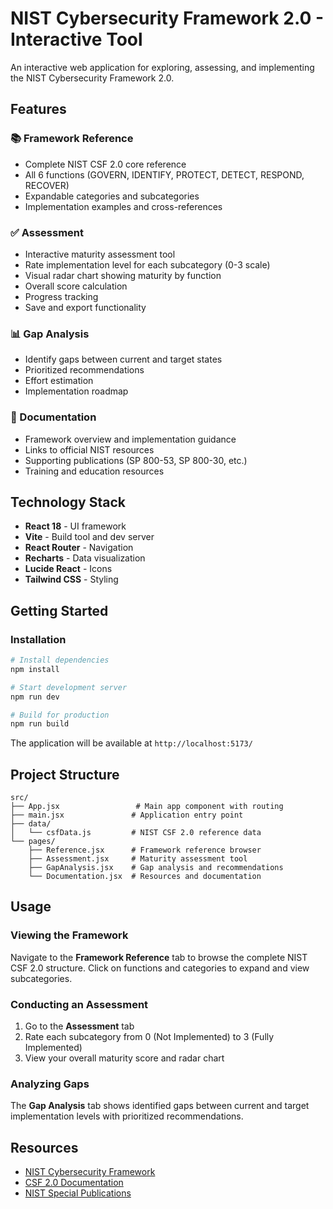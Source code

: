 # NIST Cybersecurity Framework 2.0 - Interactive Tool

An interactive web application for exploring, assessing, and implementing the NIST Cybersecurity Framework 2.0.

## Features

### 📚 Framework Reference
- Complete NIST CSF 2.0 core reference
- All 6 functions (GOVERN, IDENTIFY, PROTECT, DETECT, RESPOND, RECOVER)
- Expandable categories and subcategories
- Implementation examples and cross-references

### ✅ Assessment
- Interactive maturity assessment tool
- Rate implementation level for each subcategory (0-3 scale)
- Visual radar chart showing maturity by function
- Overall score calculation
- Progress tracking
- Save and export functionality

### 📊 Gap Analysis
- Identify gaps between current and target states
- Prioritized recommendations
- Effort estimation
- Implementation roadmap

### 📖 Documentation
- Framework overview and implementation guidance
- Links to official NIST resources
- Supporting publications (SP 800-53, SP 800-30, etc.)
- Training and education resources

## Technology Stack

- **React 18** - UI framework
- **Vite** - Build tool and dev server
- **React Router** - Navigation
- **Recharts** - Data visualization
- **Lucide React** - Icons
- **Tailwind CSS** - Styling

## Getting Started

### Installation

```bash
# Install dependencies
npm install

# Start development server
npm run dev

# Build for production
npm run build
```

The application will be available at `http://localhost:5173/`

## Project Structure

```
src/
├── App.jsx                 # Main app component with routing
├── main.jsx               # Application entry point
├── data/
│   └── csfData.js         # NIST CSF 2.0 reference data
└── pages/
    ├── Reference.jsx      # Framework reference browser
    ├── Assessment.jsx     # Maturity assessment tool
    ├── GapAnalysis.jsx    # Gap analysis and recommendations
    └── Documentation.jsx  # Resources and documentation
```

## Usage

### Viewing the Framework
Navigate to the **Framework Reference** tab to browse the complete NIST CSF 2.0 structure. Click on functions and categories to expand and view subcategories.

### Conducting an Assessment
1. Go to the **Assessment** tab
2. Rate each subcategory from 0 (Not Implemented) to 3 (Fully Implemented)
3. View your overall maturity score and radar chart

### Analyzing Gaps
The **Gap Analysis** tab shows identified gaps between current and target implementation levels with prioritized recommendations.

## Resources

- [NIST Cybersecurity Framework](https://www.nist.gov/cyberframework)
- [CSF 2.0 Documentation](https://www.nist.gov/cyberframework/framework)
- [NIST Special Publications](https://csrc.nist.gov/publications)
